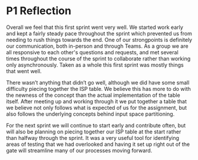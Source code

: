 # P1 Reflection
Overall we feel that this first sprint went very well. We started work early and kept a fairly steady pace throughout the sprint which prevented us from needing to rush things towards the end. One of our strongpoints is definitely our communication, both in-person and through Teams. As a group we are all responsive to each other's questions and requests, and met several times throughout the course of the sprint to collaborate rather than working only asynchronously. Taken as a whole this first sprint was mostly things that went well.

There wasn’t anything that didn’t go well, although we did have some small difficulty piecing together the ISP table. We believe this has more to do with the newness of the concept than the actual implementation of the table itself. After meeting up and working through it we put together a table that we believe not only follows what is expected of us for the assignment, but also follows the underlying concepts behind input space partitioning.

For the next sprint we will continue to start early and contribute often, but will also be planning on piecing together our ISP table at the start rather than halfway through the sprint. It was a very useful tool for identifying areas of testing that we had overlooked and having it set up right out of the gate will streamline many of our processes moving forward.
